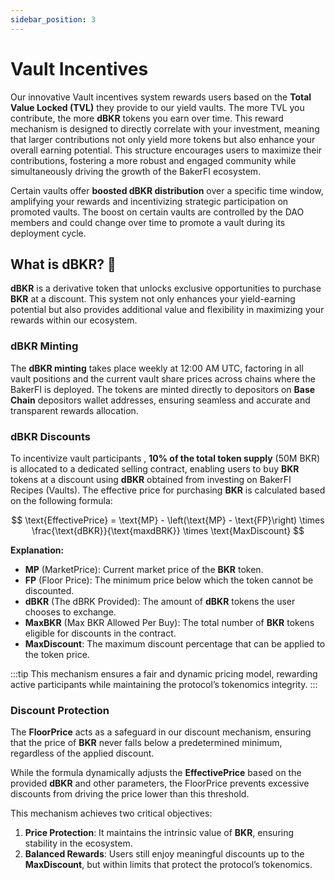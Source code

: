 ```yaml
---
sidebar_position: 3
---
```


# Vault Incentives

Our innovative Vault incentives system rewards users based on the **Total Value Locked (TVL)** they provide to our yield vaults. The more TVL you contribute, the more **dBKR** tokens you earn over time. This reward mechanism is designed to directly correlate with your investment, meaning that larger contributions not only yield more tokens but also enhance your overall earning potential. This structure encourages users to maximize their contributions, fostering a more robust and engaged community while simultaneously driving the growth of the BakerFI ecosystem.

Certain vaults offer **boosted dBKR distribution** over a specific time window, amplifying your rewards and incentivizing strategic participation on promoted vaults. The boost on certain vaults are controlled by the DAO members and could change over time to promote a vault during its deployment cycle.

## What is dBKR? 🤔
**dBKR** is a derivative token  that unlocks exclusive opportunities to purchase **BKR** at a discount. This system not only enhances your yield-earning potential but also provides additional value and flexibility in maximizing your rewards within our ecosystem.

### dBKR Minting

The **dBKR minting** takes place weekly at 12:00 AM UTC, factoring in all vault positions and the current vault share prices across chains where the BakerFI is deployed. The tokens are minted directly to depositors on **Base Chain** depositors wallet addresses, ensuring seamless and accurate and transparent rewards allocation.

### dBKR Discounts

To incentivize vault participants , **10% of the total token supply** (50M BKR) is allocated to a dedicated selling contract, enabling users to buy **BKR** tokens at a discount using **dBKR** obtained from investing on BakerFI Recipes (Vaults). The effective price for purchasing **BKR** is calculated based on the following formula:

$$
\text{EffectivePrice} = \text{MP} - \left(\text{MP} - \text{FP}\right) \times \frac{\text{dBKR}}{\text{maxdBRK}} \times \text{MaxDiscount}
$$

**Explanation:**

- **MP** (MarketPrice): Current market price of the **BKR** token.
- **FP** (Floor Price): The minimum price below which the token cannot be discounted.
- **dBKR** (The dBRK Provided): The amount of **dBKR** tokens the user chooses to exchange.
- **MaxBKR** (Max BKR Allowed Per Buy): The total number of **BKR** tokens eligible for discounts in the contract.
- **MaxDiscount**: The maximum discount percentage that can be applied to the token price.



:::tip
This mechanism ensures a fair and dynamic pricing model, rewarding active participants while maintaining the protocol’s tokenomics integrity.
:::

### Discount Protection

The **FloorPrice** acts as a safeguard in our discount mechanism, ensuring that the price of **BKR** never falls below a predetermined minimum, regardless of the applied discount.

While the formula dynamically adjusts the **EffectivePrice** based on the provided **dBKR** and other parameters, the FloorPrice prevents excessive discounts from driving the price lower than this threshold.

This mechanism achieves two critical objectives:

1. **Price Protection**: It maintains the intrinsic value of **BKR**, ensuring stability in the ecosystem.
2. **Balanced Rewards**: Users still enjoy meaningful discounts up to the **MaxDiscount**, but within limits that protect the protocol’s tokenomics.